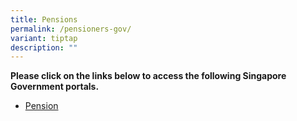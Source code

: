 ```yaml
---
title: Pensions
permalink: /pensioners-gov/
variant: tiptap
description: ""
---
```

<p><strong>Please click on the links below to access the following Singapore Government portals.</strong>
</p>
<ul data-tight="true" class="tight">
<li>
<p><a href="https://www.hrp.gov.sg/" rel="noopener nofollow" target="_blank">Pension</a>
</p>
</li>
</ul>
<p></p>